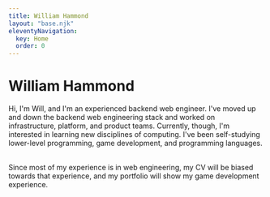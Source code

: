 ```yaml
---
title: William Hammond
layout: "base.njk"
eleventyNavigation:
  key: Home
  order: 0
---
```


<div class ="items-center text-center justify-center mx-auto w-10/12">
<h1> William Hammond </h1>

Hi, I'm Will, and I'm an experienced backend web engineer.
I've moved up and down the backend web engineering stack and worked on infrastructure, platform, and product teams.
Currently, though, I'm interested in learning new disciplines of computing.
I've been self-studying lower-level programming, game development, and programming languages.

<br/>
Since most of my experience is in web engineering, my CV will be biased towards that experience, and my portfolio will show my game development experience.

</div>
